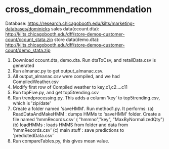 # cross_domain_recommmendation
Database: https://research.chicagobooth.edu/kilts/marketing-databases/dominicks
sales data(ccount.dta): http://kilts.chicagobooth.edu/dff/store-demos-customer-count/ccount_stata.zip
store data(demo.dta): http://kilts.chicagobooth.edu/dff/store-demos-customer-count/demo_stata.zip

1. Download ccount.dta, demo.dta. Run dtaToCsv, and retailData.csv is generated
2. Run almanac.py to get output_almanac.csv.
3. All output_almanac.csv were compiled, and we had CompiledWeather.csv
4. Modify first row of Compiled weather to key,c1,c2....c11
5. Run topFive.py, and get top5trending.csv
6. Run trendprocessing.py. This adds a column 'key' to top5trending.csv, which is 'zip/date' 
7. Create a folder named 'saveHMM'. Run method1.py. It performs:
	(a) ReadDataAndMakeHMM : dumps HMMs to 'saveHMM' folder. Create a file named 'hmmRecords.csv' ( "hmmno","key", "MaxByNormalizedQty")
	(b) loadHMMs : loads HMMS from folder and data from 'hmmRecords.csv'
	(c) main stuff : save predictions to 'predictedData.csv'
8. Run compareTables.py, this gives mean value. 
